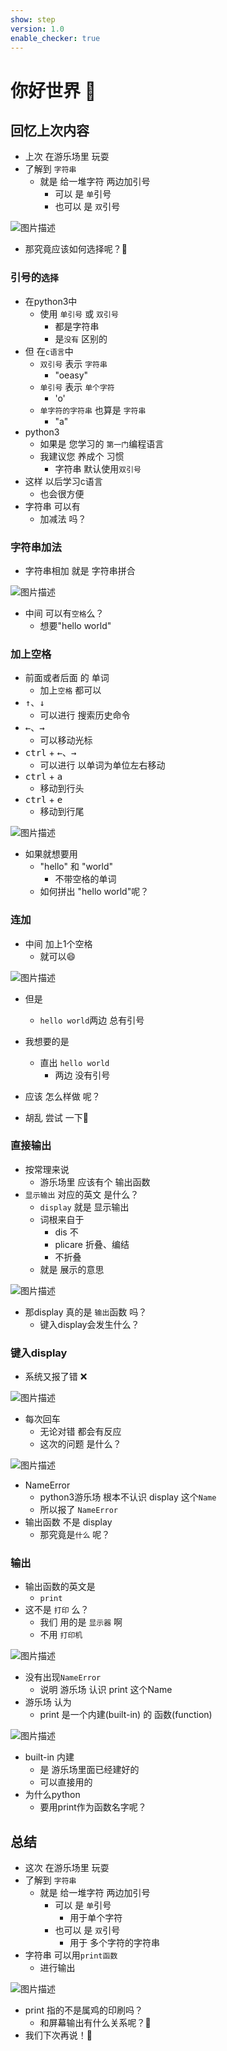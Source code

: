 ```yaml
---
show: step
version: 1.0
enable_checker: true
---
```


# 你好世界 🥊

## 回忆上次内容

- 上次 在游乐场里 玩耍
- 了解到 `字符串` 
	- 就是 给一堆字符 两边加引号
		- 可以 是 `单`引号
		- 也可以 是 `双`引号

![图片描述](https://doc.shiyanlou.com/courses/uid1190679-20230905-1693922806866)

- 那究竟应该如何选择呢？🤔

### 引号的`选择`

- 在python3中
	- 使用 `单引号` 或 `双引号`
		- 都是字符串
		- 是`没有` 区别的
- 但 在`c语言`中
	- `双引号` 表示 `字符串`
		- "oeasy"
	- `单引号` 表示 `单个字符`
		- 'o'
	- `单字符的字符串` 也算是 `字符串`
		- "a"
- python3  
	- 如果是 您学习的 `第一门`编程语言
	- 我建议您 养成个 习惯
		- 字符串 默认使用`双引号`
- 这样 以后学习c语言 
	- 也会很方便
- 字符串 可以有 
	- 加减法 吗？

### 字符串加法

- 字符串相加 就是 字符串拼合

![图片描述](https://doc.shiyanlou.com/courses/uid1190679-20220909-1662708938747)

- 中间 可以有`空格`么？
	- 想要"hello world"

### 加上空格

- 前面或者后面 的 单词
	- 加上`空格` 都可以
- <kbd>↑</kbd>、<kbd>↓</kbd>
	- 可以进行 搜索历史命令
- <kbd>←</kbd>、<kbd>→</kbd>
	- 可以移动光标
- <kbd>ctrl</kbd> + <kbd>←</kbd>、<kbd>→</kbd>
	- 可以进行 以单词为单位左右移动
- <kbd>ctrl</kbd> + <kbd>a</kbd> 
	- 移动到行头
- <kbd>ctrl</kbd> + <kbd>e</kbd> 
	- 移动到行尾

![图片描述](https://doc.shiyanlou.com/courses/uid1190679-20220909-1662708964500)

- 如果就想要用
	- "hello" 和 "world" 
		- 不带空格的单词
	- 如何拼出 "hello world"呢？

### 连加

- 中间 加上1个空格 
	- 就可以😄

![图片描述](https://doc.shiyanlou.com/courses/uid1190679-20220909-1662709098823)

- 但是
	- `hello world`两边 总有引号
- 我想要的是
	- 直出 `hello world`
		- 两边 没有引号

- 应该 怎么样做 呢？
- 胡乱 尝试 一下🤪

### 直接输出

- 按常理来说
	- 游乐场里 应该有个 输出函数
- `显示输出` 对应的英文 是什么？
  - `display` 就是 显示输出
  - 词根来自于
	- dis 不
	- plicare 折叠、编结
	- 不折叠 
  - 就是 展示的意思

![图片描述](https://doc.shiyanlou.com/courses/uid1190679-20230213-1676294250805)

- 那display 真的是 `输出`函数 吗？
	- 键入display会发生什么？

### 键入display

- 系统又报了错 ❌

![图片描述](https://doc.shiyanlou.com/courses/uid1190679-20220909-1662706179627)

- 每次回车 
	- 无论对错 都会有反应
	- 这次的问题 是什么？

![图片描述](https://doc.shiyanlou.com/courses/uid1190679-20230213-1676294396743)

- NameError
	- python3游乐场 根本不认识 display 这个`Name`
	- 所以报了 `NameError`
- 输出函数 不是 display
	- 那究竟是`什么` 呢？

### 输出

- 输出函数的英文是
  - `print`
- 这不是 `打印` 么？
  - 我们 用的是 `显示器` 啊
  - 不用 `打印机`

![图片描述](https://doc.shiyanlou.com/courses/uid1190679-20210916-1631760771502)

- 没有出现`NameError`
	- 说明 游乐场 认识 print 这个Name
- 游乐场 认为
	- print 是一个内建(built-in) 的 函数(function)

![图片描述](https://doc.shiyanlou.com/courses/uid1190679-20230213-1676294683819)

- built-in 内建
	- 是 游乐场里面已经建好的
	- 可以直接用的 
- 为什么python
	- 要用print作为函数名字呢？

## 总结

- 这次 在游乐场里 玩耍
- 了解到 `字符串` 
	- 就是 给一堆字符 两边加引号
		- 可以 是 `单`引号
			- 用于单个字符
		- 也可以 是 `双`引号
			- 用于 多个字符的字符串
- 字符串 可以用`print函数` 
	- 进行输出

![图片描述](https://doc.shiyanlou.com/courses/uid1190679-20230905-1693923358057)

- print 指的不是属鸡的印刷吗？
	- 和屏幕输出有什么关系呢？🤔
- 我们下次再说！👋

